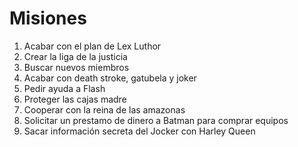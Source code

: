 # Misiones

1. Acabar con el plan de Lex Luthor
2. Crear la liga de la justicia
3. Buscar nuevos miembros
4. Acabar con death stroke, gatubela y  joker
5. Pedir ayuda a Flash
6. Proteger las cajas madre
7. Cooperar con la reina de las amazonas
8. Solicitar un prestamo de dinero a Batman para comprar equipos
9. Sacar información secreta del Jocker con Harley Queen


